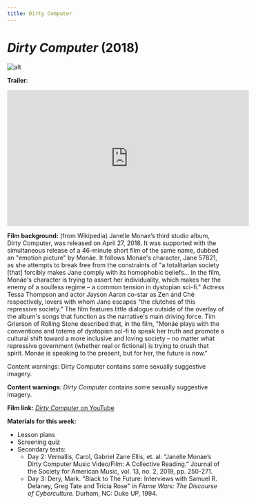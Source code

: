 ```yaml
---
title: Dirty Computer
---
```

# *Dirty Computer* (2018)

![alt](https://m.media-amazon.com/images/M/MV5BMDMzM2FjM2QtYjE3Ni00MzhhLWFmN2QtNjA3YTExODM3NmM1XkEyXkFqcGdeQXVyNDYwODI4MDM@._V1_.jpg)

**Trailer**:

<iframe width="560" height="315" src="https://www.youtube.com/embed/A9k89DYdHKQ" frameborder="0" allow="accelerometer; autoplay; clipboard-write; encrypted-media; gyroscope; picture-in-picture" allowfullscreen></iframe>

**Film background:**
(from Wikipedia) Janelle Monae’s third studio album, Dirty Computer, was released on April 27, 2018. It was supported with the simultaneous release of a 46-minute short film of the same name, dubbed an "emotion picture" by Monáe. It follows Monáe's character, Jane 57821, as she attempts to break free from the constraints of "a totalitarian society [that] forcibly makes Jane comply with its homophobic beliefs... In the film, Monáe's character is trying to assert her individuality, which makes her the enemy of a soulless regime – a common tension in dystopian sci-fi." Actress Tessa Thompson and actor Jayson Aaron co-star as Zen and Ché respectively, lovers with whom Jane escapes "the clutches of this repressive society." The film features little dialogue outside of the overlay of the album's songs that function as the narrative's main driving force. Tim Grierson of Rolling Stone described that, in the film, "Monáe plays with the conventions and totems of dystopian sci-fi to speak her truth and promote a cultural shift toward a more inclusive and loving society – no matter what repressive government (whether real or fictional) is trying to crush that spirit. Monáe is speaking to the present, but for her, the future is now."

Content warnings: Dirty Computer contains some sexually suggestive imagery.


**Content warnings**: *Dirty Computer* contains some sexually suggestive imagery.

**Film link:** [*Dirty Computer* on YouTube](https://www.youtube.com/watch?v=jdH2Sy-BlNE)

**Materials for this week:**

* Lesson plans
* Screening quiz
* Secondary texts:
    * Day 2: Vernallis, Carol, Gabriel Zane Ellis, et. al. “Janelle Monae’s Dirty Computer Music Video/Film: A Collective Reading.” Journal of the Society for American Music, vol. 13, no. 2, 2019, pp. 250-271.  
    * Day 3: Dery, Mark. "Black to The Future: Interviews with Samuel R. Delaney, Greg Tate and Tricia Rose" in *Flame Wars: The Discourse of Cyberculture.* Durham, NC: Duke UP, 1994. 
